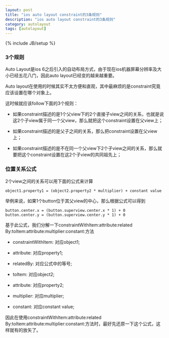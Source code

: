 ```yaml
---
layout: post
title: "ios auto layout constraint的3条规则"
description: "ios auto layout constraint的3条规则"
category: autolayout
tags: [autolayout]
---
```

{% include JB/setup %}

### 3个规则

Auto Layout是ios 6之后引入的自动布局方式，由于现在ios机器屏幕分辨率及大小已经五花八门，因此auto layout已经变的越来越重要。

Auto layout在使用的时候其实不太方便和直观，其中最麻烦的是constraint究竟应该设置在哪个对象上。

这时候就应该follow下面的3个规则：

* 如果constraint描述的是1个父view下的2个直接子view之间的关系，也就是说这2个子view属于同一个父view，那么就把这个constraint设置在父view上；

* 如果constraint描述的是父子之间的关系，那么把constraint设置在父view上；

* 如果constraint描述的是不在同一个父view下2个子view之间的关系，那么就要把这个constraint设置在这2个子view的共同祖先上；


### 位置关系公式

2个view之间的关系可以用下面的公式来计算

```
object1.property1 = (object2.property2 * multiplier) + constant value

```

举例来说，如果1个button位于其父view的中心，那么根据公式可以得到

```
button.center.x = (button.superview.center.x * 1) + 0
button.center.y = (button.superview.center.y * 1) + 0

```

基于此公式，我们分解一下constraintWithItem:attribute:related By:toItem:attribute:multiplier:constant:方法

* constraintWithItem: 对应object1; 

* attribute: 对应property1; 

* relatedBy: 对应公式中的等号; 

* toItem: 对应object2;

* attribute: 对应property2;

* multiplier: 对应multiplier;

* constant: 对应constant value;

因此在使用constraintWithItem:attribute:related By:toItem:attribute:multiplier:constant:方法时，最好先还原一下这个公式，这样就有的放矢了。

